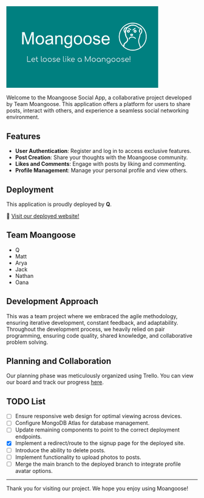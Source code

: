 <img src="public/images/Moangoose%20banner.png" alt="Moangoose Logo Banner" width="400"/>

Welcome to the Moangoose Social App, a collaborative project developed by Team Moangoose. This application offers a platform for users to share posts, interact with others, and experience a seamless social networking environment.

## Features

- **User Authentication**: Register and log in to access exclusive features.
- **Post Creation**: Share your thoughts with the Moangoose community.
- **Likes and Comments**: Engage with posts by liking and commenting.
- **Profile Management**: Manage your personal profile and view others.

## Deployment

This application is proudly deployed by **Q**. 

🔗 [Visit our deployed website!](https://moangoose-frontend.onrender.com/signup)

## Team Moangoose
- Q
- Matt
- Arya
- Jack
- Nathan
- Oana

## Development Approach

This was a team project where we embraced the agile methodology, ensuring iterative development, constant feedback, and adaptability. Throughout the development process, we heavily relied on pair programming, ensuring code quality, shared knowledge, and collaborative problem solving.

## Planning and Collaboration

Our planning phase was meticulously organized using Trello. You can view our board and track our progress [here](https://trello.com/b/OTBe0zBu/airteam-acebook-meta).

## TODO List

- [ ] Ensure responsive web design for optimal viewing across devices.
- [ ] Configure MongoDB Atlas for database management.
- [ ] Update remaining components to point to the correct deployment endpoints.
- [X] Implement a redirect/route to the signup page for the deployed site.
- [ ] Introduce the ability to delete posts.
- [ ] Implement functionality to upload photos to posts.
- [ ] Merge the main branch to the deployed branch to integrate profile avatar options.

---

Thank you for visiting our project. We hope you enjoy using Moangoose!
